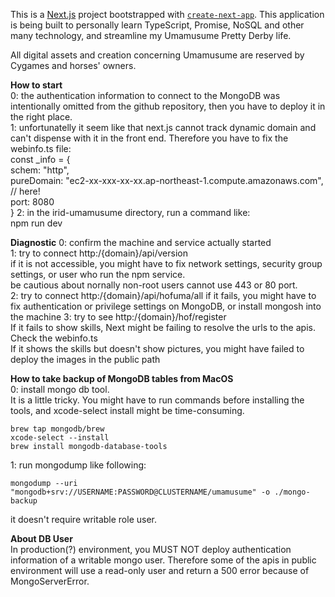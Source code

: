 This is a [Next.js](https://nextjs.org) project bootstrapped with [`create-next-app`](https://nextjs.org/docs/app/api-reference/cli/create-next-app).
This application is being built to personally learn TypeScript, Promise, NoSQL and other many technology, and streamline my Umamusume Pretty Derby life.

All digital assets and creation concerning Umamusume are reserved by Cygames and horses' owners.

__How to start__  
0: the authentication information to connect to the MongoDB was intentionally omitted from the github repository, then you have to deploy it in the right place.    
1: unfortunatelly it seem like that next.js cannot track dynamic domain and can't dispense with it in the front end. Therefore you have to fix the webinfo.ts file:  
const _info = {  
    schem: "http",  
    pureDomain: "ec2-xx-xxx-xx-xx.ap-northeast-1.compute.amazonaws.com", // here!  
    port: 8080  
} 
2: in the irid-umamusume directory, run a command like:  
npm run dev
  
__Diagnostic__
0: confirm the machine and service actually started  
1: try to connect http:/{domain}/api/version  
    if it is not accessible, you might have to fix network settings, security group settings, or user who run the npm service.  
    be cautious about nornally non-root users cannot use 443 or 80 port.  
2: try to connect http:/{domain}/api/hofuma/all
    if it fails, you might have to fix authentication or privilege settings on MongoDB, or install mongosh into the machine
3: try to see http:/{domain}/hof/register  
    If it fails to show skills, Next might be failing to resolve the urls to the apis. Check the webinfo.ts  
    If it shows the skills but doesn't show pictures, you might have failed to deploy the images in the public path


__How to take backup of MongoDB tables from MacOS__  
0: install mongo db tool.  
It is a little tricky. You might have to run commands before installing the tools, and xcode-select install might be time-consuming.
  
    brew tap mongodb/brew  
    xcode-select --install  
    brew install mongodb-database-tools  
  
1: run mongodump like following: 

    mongodump --uri "mongodb+srv://USERNAME:PASSWORD@CLUSTERNAME/umamusume" -o ./mongo-backup  
it doesn't require writable role user.  
  
__About DB User__  
In production(?) environment, you MUST NOT deploy authentication information of a writable mongo user. Therefore some of the apis in public environment will use a read-only user and return a 500 error because of MongoServerError.